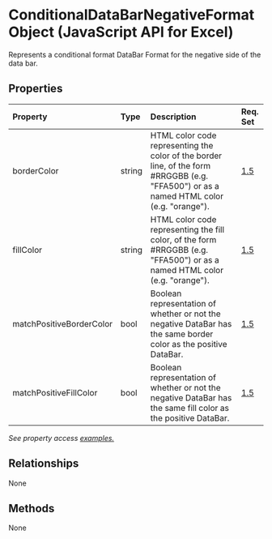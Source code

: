 # ConditionalDataBarNegativeFormat Object (JavaScript API for Excel)

Represents a conditional format DataBar Format for the negative side of the data bar.

## Properties

| Property	   | Type	|Description| Req. Set|
|:---------------|:--------|:----------|:----|
|borderColor|string|HTML color code representing the color of the border line, of the form #RRGGBB (e.g. "FFA500") or as a named HTML color (e.g. "orange").|[1.5](../requirement-sets/excel-api-requirement-sets.md)|
|fillColor|string|HTML color code representing the fill color, of the form #RRGGBB (e.g. "FFA500") or as a named HTML color (e.g. "orange").|[1.5](../requirement-sets/excel-api-requirement-sets.md)|
|matchPositiveBorderColor|bool|Boolean representation of whether or not the negative DataBar has the same border color as the positive DataBar.|[1.5](../requirement-sets/excel-api-requirement-sets.md)|
|matchPositiveFillColor|bool|Boolean representation of whether or not the negative DataBar has the same fill color as the positive DataBar.|[1.5](../requirement-sets/excel-api-requirement-sets.md)|

_See property access [examples.](#property-access-examples)_

## Relationships
None


## Methods
None

